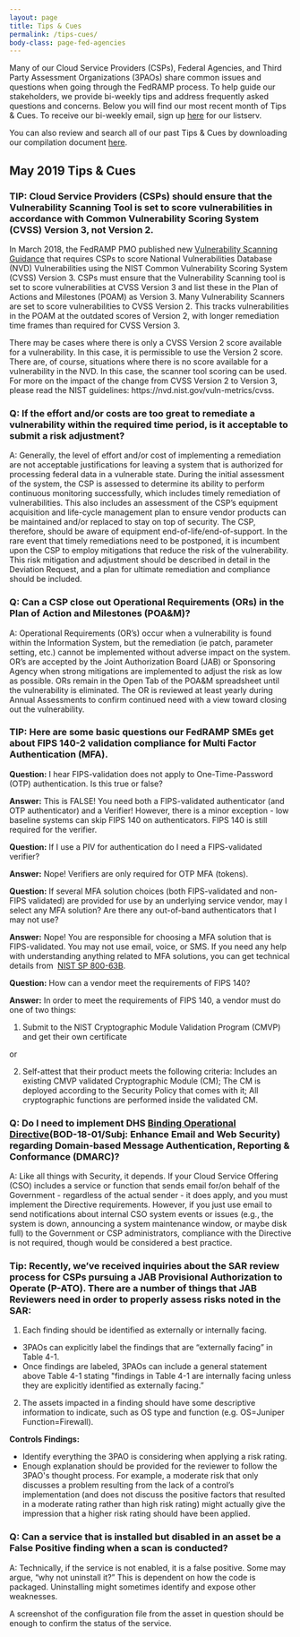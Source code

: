 ```yaml
---
layout: page
title: Tips & Cues
permalink: /tips-cues/
body-class: page-fed-agencies
---
```

Many of our Cloud Service Providers (CSPs), Federal Agencies, and Third Party Assessment Organizations (3PAOs) share common issues and questions when going through the FedRAMP process. To help guide our stakeholders, we provide bi-weekly tips and address frequently asked questions and concerns. Below you will find our most recent month of Tips & Cues. To receive our bi-weekly email, sign up [here](https://public.govdelivery.com/accounts/USGSA/subscriber/new?qsp=USGSA_2224) for our listserv. 

You can also review and search all of our past Tips & Cues by downloading our compilation document <a href="{{site.baseurl}}/assets/resources/documents/FedRAMP_Tips_and_Cues.pdf">here</a>.
<h2>May 2019 Tips & Cues</h2>

<div class="q3">
<h3>TIP: Cloud Service Providers (CSPs) should ensure that the Vulnerability Scanning Tool is set to score vulnerabilities in accordance with Common Vulnerability Scoring System (CVSS) Version 3, not Version 2.</h3>
<p>
  In March 2018, the FedRAMP PMO published new <a href="https://www.fedramp.gov/assets/resources/documents/CSP_Vulnerability_Scanning_Requirements.pdf">Vulnerability Scanning Guidance</a> that requires CSPs to score National Vulnerabilities Database (NVD) Vulnerabilities using the NIST Common Vulnerability Scoring System (CVSS) Version 3. CSPs must ensure that the Vulnerability Scanning tool is set to score vulnerabilities at CVSS Version 3 and list these in the Plan of Actions and Milestones (POAM) as Version 3.
Many Vulnerability Scanners are set to score vulnerabilities to CVSS Version 2. This tracks vulnerabilities in the POAM at the outdated scores of Version 2, with longer remediation time frames than required for CVSS Version 3.
  </p>
  <p>
There may be cases where there is only a CVSS Version 2 score available for a vulnerability. In this case, it is permissible to use the Version 2 score. There are, of course, situations where there is no score available for a vulnerability in the NVD. In this case, the scanner tool scoring can be used. For more on the impact of the change from CVSS Version 2 to Version 3, please read the NIST guidelines: https://nvd.nist.gov/vuln-metrics/cvss.
  </p>
</div>

<div class="q3">
<h3>Q: If the effort and/or costs are too great to remediate a vulnerability within the required time period, is it acceptable to submit a risk adjustment?</h3>
<p>
A: Generally, the level of effort and/or cost of implementing a remediation are not acceptable justifications for leaving a system that is authorized for processing federal data in a vulnerable state.
During the initial assessment of the system, the CSP is assessed to determine its ability to perform continuous monitoring successfully, which includes timely remediation of vulnerabilities. This also includes an assessment of the CSP’s equipment acquisition and life-cycle management plan to ensure vendor products can be maintained and/or replaced to stay on top of security. The CSP, therefore, should be aware of equipment end-of-life/end-of-support.
In the rare event that timely remediations need to be postponed, it is incumbent upon the CSP to employ mitigations that reduce the risk of the vulnerability. This risk mitigation and adjustment should be described in detail in the Deviation Request, and a plan for ultimate remediation and compliance should be included.
</div>

<div class="q3">
<h3>Q: Can a CSP close out Operational Requirements (ORs) in the Plan of Action and Milestones (POA&M)?</h3>
<p>
A: Operational Requirements (OR’s) occur when a vulnerability is found within the Information System, but the remediation (ie patch, parameter setting, etc.) cannot be implemented without adverse impact on the system. OR’s are accepted by the Joint Authorization Board (JAB) or Sponsoring Agency when strong mitigations are implemented to adjust the risk as low as possible. ORs remain in the Open Tab of the POA&M spreadsheet until the vulnerability is eliminated. The OR is reviewed at least yearly during Annual Assessments to confirm continued need with a view toward closing out the vulnerability.
</p>
</div>

<div class="q3">
  <h3>TIP: Here are some basic questions our FedRAMP SMEs get about FIPS 140-2 validation compliance for Multi Factor Authentication (MFA).</h3>

**Question:** I hear FIPS-validation does not apply to One-Time-Password (OTP) authentication. Is this true or false?

**Answer:** This is FALSE! You need both a FIPS-validated authenticator (and OTP authenticator) and a Verifier! However, there is a minor exception - low baseline systems can skip FIPS 140 on authenticators. FIPS 140 is still required for the verifier.

**Question:** If I use a PIV for authentication do I need a FIPS-validated verifier?

**Answer:** Nope! Verifiers are only required for OTP MFA (tokens).

**Question:** If several MFA solution choices (both FIPS-validated and non-FIPS validated) are provided for use by an underlying service vendor, may I select any MFA solution? Are there any out-of-band authenticators that I may not use?

**Answer:** Nope! You are responsible for choosing a MFA solution that is FIPS-validated. You may not use email, voice, or SMS. If you need any help with understanding anything related to MFA solutions, you can get technical details from  <a href="https://nvlpubs.nist.gov/nistpubs/SpecialPublications/NIST.SP.800-63b.pdf">NIST SP 800-63B</a>.

**Question:** How can a vendor meet the requirements of FIPS 140?

**Answer:** In order to meet the requirements of FIPS 140, a vendor must do one of two things:

1) Submit to the NIST Cryptographic Module Validation Program (CMVP) and get their own certificate

or

2) Self-attest that their product meets the following criteria: Includes an existing CMVP validated Cryptographic Module (CM); The CM is deployed according to the Security Policy that comes with it; All cryptographic functions are performed inside the validated CM.
</div>


<div class="q3">
<h3>Q: Do I need to implement DHS <a href="https://cyber.dhs.gov/assets/report/bod-18-01.pdf">Binding Operational Directive</a>(BOD-18-01/Subj: Enhance Email and Web Security) regarding Domain-based Message Authentication, Reporting & Conformance (DMARC)?</h3>
<p>
A: Like all things with Security, it depends. If your Cloud Service Offering (CSO) includes a service or function that sends email for/on behalf of the Government - regardless of the actual sender - it does apply, and you must implement the Directive requirements. However, if you just use email to send notifications about internal CSO system events or issues (e.g., the system is down, announcing a system maintenance window, or maybe disk full) to the Government or CSP administrators, compliance with the Directive is not required, though would be considered a best practice.
</p>
</div>

<div class="q3">
  <h3>Tip: Recently, we’ve received inquiries about the SAR review process for CSPs pursuing a JAB Provisional Authorization to Operate (P-ATO). There are a number of things that JAB Reviewers need in order to properly assess risks noted in the SAR:</h3>
  
1) Each finding should be identified as externally or internally facing.  
- 3PAOs can explicitly label the findings that are “externally facing” in Table 4-1.
- Once findings are labeled, 3PAOs can include a general statement above Table 4-1 stating "findings in Table 4-1 are internally facing unless they are explicitly identified as externally facing.”
  
2) The assets impacted in a finding should have some descriptive information to indicate, such as OS type and function (e.g. OS=Juniper Function=Firewall).

**Controls Findings:**
- Identify everything the 3PAO is considering when applying a risk rating.
- Enough explanation should be provided for the reviewer to follow the 3PAO's thought process. For example, a moderate risk that only discusses a problem resulting from the lack of a control’s implementation (and does not discuss the positive factors that resulted in a moderate rating rather than high risk rating) might actually give the impression that a higher risk rating should have been applied.


<div class="q3">
  <h3>Q: Can a service that is installed but disabled in an asset be a False Positive finding when a scan is conducted?</h3>

A: Technically, if the service is not enabled, it is a false positive. Some may argue, “why not uninstall it?” This is dependent on how the code is packaged. Uninstalling might sometimes identify and expose other weaknesses.

A screenshot of the configuration file from the asset in question should be enough to confirm the status of the service.

</div>
